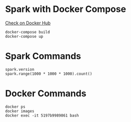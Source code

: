# Spark with Docker Compose
[Check on Docker Hub](https://hub.docker.com/r/apache/spark-py)

    docker-compose build
    docker-compose up

# Spark Commands
    
    spark.version
    spark.range(1000 * 1000 * 1000).count()

# Docker Commands
    
    docker ps
    docker images
    docker exec -it 5197b9989861 bash
